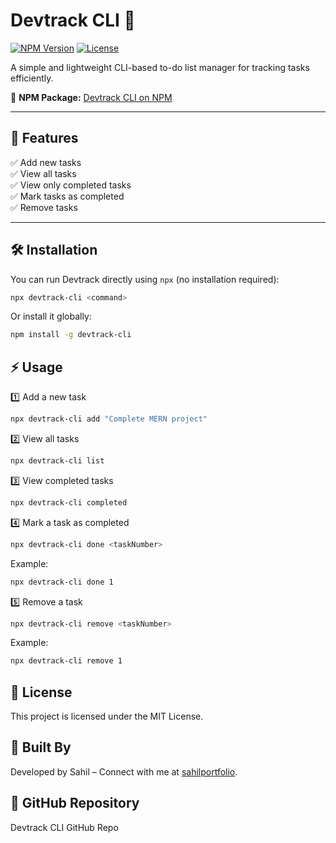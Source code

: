 ﻿# Devtrack CLI 🚀  

[![NPM Version](https://img.shields.io/npm/v/devtrack-cli.svg?style=flat-square)](https://www.npmjs.com/package/devtrack-cli)
[![License](https://img.shields.io/npm/l/devtrack-cli.svg?style=flat-square)](LICENSE)

A simple and lightweight CLI-based to-do list manager for tracking tasks efficiently.  

🔗 **NPM Package:** [Devtrack CLI on NPM](https://www.npmjs.com/package/devtrack-cli)  

---

## 📌 Features  

✅ Add new tasks  
✅ View all tasks  
✅ View only completed tasks  
✅ Mark tasks as completed  
✅ Remove tasks  

---

## 🛠 Installation  

You can run Devtrack directly using `npx` (no installation required):  
```sh
npx devtrack-cli <command>
```

Or install it globally:


```sh
npm install -g devtrack-cli
```

## ⚡ Usage
1️⃣ Add a new task
``` sh
npx devtrack-cli add "Complete MERN project"
```
2️⃣ View all tasks
```sh
npx devtrack-cli list
```
3️⃣ View completed tasks
```sh
npx devtrack-cli completed
```
4️⃣ Mark a task as completed
```sh
npx devtrack-cli done <taskNumber>
```
Example:
```sh
npx devtrack-cli done 1
```
5️⃣ Remove a task
```sh
npx devtrack-cli remove <taskNumber>
```
Example:
```sh
npx devtrack-cli remove 1
```

## 📄 License
This project is licensed under the MIT License.

## 🌟 Built By
Developed by Sahil – Connect with me at [sahilportfolio](sahilportfolio.me).

## 🔗 GitHub Repository
Devtrack CLI GitHub Repo
